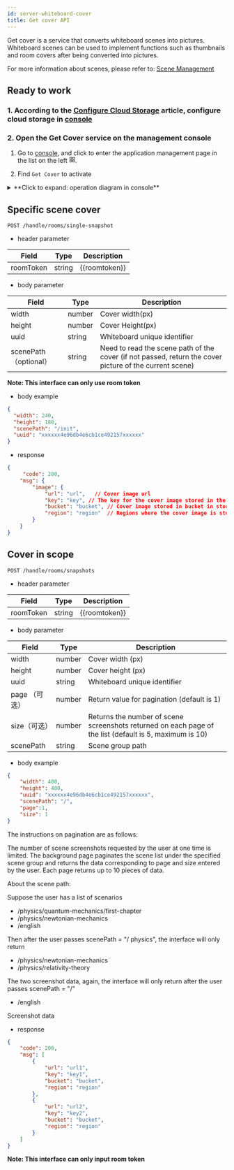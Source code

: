 ```yaml
---
id: server-whiteboard-cover
title: Get cover API
---
```


Get cover is a service that converts whiteboard scenes into pictures.
Whiteboard scenes can be used to implement functions such as thumbnails and room covers after being converted into pictures.

For more information about scenes, please refer to: [Scene Management](/docs/javascript/guides/js-scenes)

## Ready to work

### 1. According to the [Configure Cloud Storage](/docs/blog/blog-add-driver) article, configure cloud storage in [console](https://console.netless.link)

### 2. Open the Get Cover service on the management console

1. Go to [console](https://console.netless.link), and click to enter the application management page in the list on the left <svg viewBox="64 64 896 896" class="" data-icon="appstore" width="1em" height="1em" fill="currentColor" aria-hidden="true" focusable="false"><path d="M464 144H160c-8.8 0-16 7.2-16 16v304c0 8.8 7.2 16 16 16h304c8.8 0 16-7.2 16-16V160c0-8.8-7.2-16-16-16zm-52 268H212V212h200v200zm452-268H560c-8.8 0-16 7.2-16 16v304c0 8.8 7.2 16 16 16h304c8.8 0 16-7.2 16-16V160c0-8.8-7.2-16-16-16zm-52 268H612V212h200v200zM464 544H160c-8.8 0-16 7.2-16 16v304c0 8.8 7.2 16 16 16h304c8.8 0 16-7.2 16-16V560c0-8.8-7.2-16-16-16zm-52 268H212V612h200v200zm452-268H560c-8.8 0-16 7.2-16 16v304c0 8.8 7.2 16 16 16h304c8.8 0 16-7.2 16-16V560c0-8.8-7.2-16-16-16zm-52 268H612V612h200v200z"></path></svg>.

2. Find `Get Cover` to activate

<details>
<summary>**Click to expand: operation diagram in console**</summary>

* Get initial status of cover service
![Get initial status of cover service](https://white-document.oss-cn-hangzhou.aliyuncs.com/netless-doc-images/cover0.png)

* Get cover service management page
![Get cover service management page](https://white-document.oss-cn-hangzhou.aliyuncs.com/netless-doc-images/cover2.png)

* Get cover service off
![Get cover service off](https://white-document.oss-cn-hangzhou.aliyuncs.com/netless-doc-images/cover3.png)

</details>

## Specific scene cover

`POST /handle/rooms/single-snapshot`

* header parameter

Field | Type | Description |
--  | -- | -- |
roomToken | string | {{roomtoken}}|

* body parameter

Field | Type | Description |
--  | -- | -- |
width | number | Cover width(px) |
height | number | Cover Height(px) |
uuid | string | Whiteboard unique identifier |
scenePath（optional） | string | Need to read the scene path of the cover (if not passed, return the cover picture of the current scene) |

**Note: This interface can only use room token**

* body example

```json
{
  "width": 240,
  "height": 180,
  "scenePath": "/init",
  "uuid": "xxxxxx4e96db4e6cb1ce492157xxxxxx"
}
```

* response

```JSON
{
     "code": 200,
    "msg": {
        "image": {
            "url": "url",   // Cover image url
            "key": "key", // The key for the cover image stored in the storage service
            "bucket": "bucket", // Cover image stored in bucket in storage service
            "region": "region"  // Regions where the cover image is stored in the storage service
        }
    }
}
```

## Cover in scope

`POST /handle/rooms/snapshots`

* header parameter

Field | Type | Description |
--  | -- | -- |
roomToken | string | {{roomtoken}}|

* body parameter

Field | Type | Description |
--  | -- | -- |
width | number | Cover width (px) |
height | number | Cover height (px) |
uuid | string | Whiteboard unique identifier |
page （可选）| number | Return value for pagination (default is 1)|
size（可选） | number | Returns the number of scene screenshots returned on each page of the list (default is 5, maximum is 10)|
scenePath | string | Scene group path |

* body example

```json
{
    "width": 400,
    "height": 400,
    "uuid": "xxxxxx4e96db4e6cb1ce492157xxxxxx",
    "scenePath": "/",
    "page":1,
    "size": 1
}
```

The instructions on pagination are as follows:

The number of scene screenshots requested by the user at one time is limited. The background page paginates the scene list under the specified scene group and returns the data corresponding to page and size entered by the user. Each page returns up to 10 pieces of data.

About the scene path:

Suppose the user has a list of scenarios
* /physics/quantum-mechanics/first-chapter
* /physics/newtonian-mechanics
* /english

Then after the user passes scenePath = "/ physics", the interface will only return

* /physics/newtonian-mechanics
* /physics/relativity-theory

The two screenshot data, again, the interface will only return after the user passes scenePath = "/"

* /english 

Screenshot data

* response

```JSON
{
    "code": 200,
    "msg": [
        {
            "url": "url1",
            "key": "key1",
            "bucket": "bucket",
            "region": "region"
        },
        {
            "url": "url2",
            "key": "key2",
            "bucket": "bucket",
            "region": "region"
        }
    ]
}
```

**Note: This interface can only input room token**
